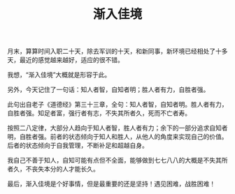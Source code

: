 ﻿---
layout: post
title: 渐入佳境
category: 生活
description: 入职感受
---
   月末，算算时间入职二十天，除去军训的十天，和新同事，新环境已经相处了十多天，最近的感觉越来越好，适应的很不错。
   
   我想，“渐入佳境”大概就是形容于此。
   
   另外，今天记住了一句话：知人者智，自知者明；胜人者有力，自胜者强。
   
   此句出自老子《道德经》第三十三章，全句：知人者智，自知者明。胜人者有力，自胜者强。知足者富，强行者有志，不失其所者久，死而不亡者寿。
   
   按照二八定律，大部分人趋向于知人者智，胜人者有力；余下的一部分追求自知者明，自胜者强。前者的状态倾向于知人和胜人，从他人的角度来实现自己的价值。  后者的状态倾向于自我管理，不断补足和超越自身。
   
   我自己不善于知人，自知可能有点但不全面，能够做到七七八八的大概是不失其所者久，不丧失本分的人才能长久。

   最后，渐入佳境是个好事情，但是最重要的还是坚持！遇见困难，战胜困难！